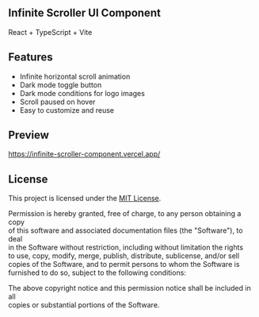 ## Infinite Scroller UI Component

React + TypeScript + Vite

## Features

- Infinite horizontal scroll animation
- Dark mode toggle button
- Dark mode conditions for logo images
- Scroll paused on hover
- Easy to customize and reuse

## Preview

https://infinite-scroller-component.vercel.app/

## License

This project is licensed under the [MIT License](https://opensource.org/licenses/MIT).

Permission is hereby granted, free of charge, to any person obtaining a copy  
of this software and associated documentation files (the "Software"), to deal  
in the Software without restriction, including without limitation the rights  
to use, copy, modify, merge, publish, distribute, sublicense, and/or sell  
copies of the Software, and to permit persons to whom the Software is  
furnished to do so, subject to the following conditions:

The above copyright notice and this permission notice shall be included in all  
copies or substantial portions of the Software.
